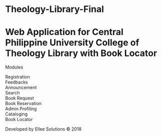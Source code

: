# Theology-Library-Final
# Web Application for Central Philippine University College of Theology Library with Book Locator

Modules

Registration <br>
Feedbacks <br>
Announcement <br>
Search <br>
Book Request <br>
Book Reservation <br>
Admin Profiling <br>
Cataloging <br>
Book Locator <br>

Developed by Ellee Solutions &copy; 2018
